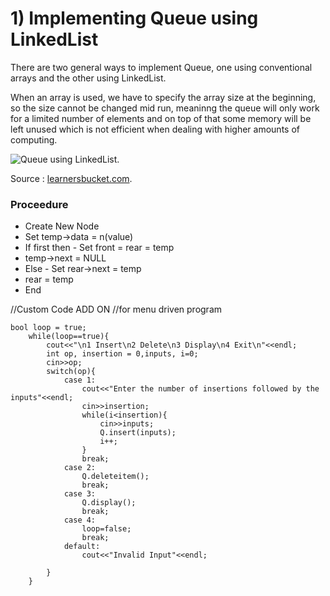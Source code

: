 
# 1) Implementing Queue using LinkedList


There are two general ways to implement Queue, one using conventional arrays 
and the other using LinkedList.

When an array is used, we have to specify the array size at the beginning,
so the size cannot be changed mid run, meaninng the queue will only work for
a limited number of elements and on top of that some memory will be left unused
which is not efficient when dealing with higher amounts of computing.

![Queue using LinkedList](https://i0.wp.com/learnersbucket.com/wp-content/uploads/2019/06/Enqueue-in-queue-using-linked-list-1.png?w=768&ssl=1).

Source : [learnersbucket.com](
https://i0.wp.com/learnersbucket.com/wp-content/uploads/2019/06/Enqueue-in-queue-using-linked-list-1.png?w=768&ssl=1).

### Proceedure

- Create New Node
- Set temp->data = n(value)
- If first then - Set front = rear = temp
- temp->next = NULL
- Else - Set rear->next = temp
- rear = temp
- End

//Custom Code ADD ON
//for menu driven program
```
bool loop = true;
    while(loop==true){
        cout<<"\n1 Insert\n2 Delete\n3 Display\n4 Exit\n"<<endl;
        int op, insertion = 0,inputs, i=0;
        cin>>op;
        switch(op){
            case 1:
                cout<<"Enter the number of insertions followed by the inputs"<<endl;
                cin>>insertion;
                while(i<insertion){
                    cin>>inputs;
                    Q.insert(inputs);
                    i++;
                }
                break;
            case 2:
                Q.deleteitem();
                break;
            case 3:
                Q.display();
                break;
            case 4:
                loop=false;
                break;
            default:
                cout<<"Invalid Input"<<endl;
            
        }
    }
```

